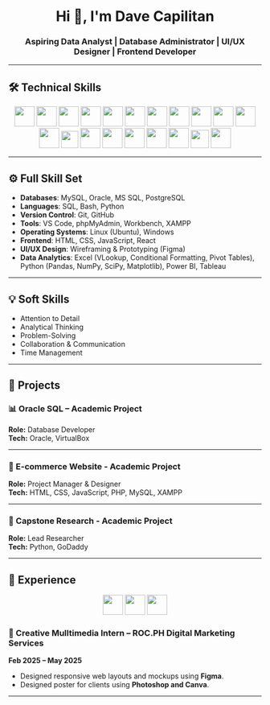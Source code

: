 <h1 align="center">Hi 👋, I'm Dave Capilitan</h1>
<h3 align="center">Aspiring Data Analyst | Database Administrator | UI/UX Designer | Frontend Developer</h3>

---

## 🛠 Technical Skills
<p align="center">
  <!-- Databases -->
  <img src="https://cdn.jsdelivr.net/gh/devicons/devicon/icons/mysql/mysql-original.svg" width="40" />
  <img src="https://cdn.jsdelivr.net/gh/devicons/devicon/icons/oracle/oracle-original.svg" width="40" />
  <img src="https://cdn.jsdelivr.net/gh/devicons/devicon/icons/postgresql/postgresql-original.svg" width="40" />
  <img src="https://cdn.jsdelivr.net/gh/devicons/devicon/icons/microsoftsqlserver/microsoftsqlserver-plain.svg" width="40" />

  <!-- Languages -->
  <img src="https://cdn.jsdelivr.net/gh/devicons/devicon/icons/python/python-original.svg" width="40" />
  <img src="https://cdn.jsdelivr.net/gh/devicons/devicon/icons/bash/bash-original.svg" width="40" />
  <img src="https://img.icons8.com/ios-filled/50/026cdf/sql.png" width="40" /> <!-- SQL -->

  <!-- Version Control -->
  <img src="https://cdn.jsdelivr.net/gh/devicons/devicon/icons/git/git-original.svg" width="40" />
  <img src="https://cdn.jsdelivr.net/gh/devicons/devicon/icons/github/github-original.svg" width="40" />

  <!-- Tools -->
  <img src="https://cdn.jsdelivr.net/gh/devicons/devicon/icons/vscode/vscode-original.svg" width="40" />
  <img src="https://cdn.jsdelivr.net/gh/devicons/devicon/icons/linux/linux-original.svg" width="40" />
  <img src="https://cdn.jsdelivr.net/gh/devicons/devicon/icons/windows8/windows8-original.svg" width="40" />
  <img src="https://www.apachefriends.org/images/xampp-logo-ac950edf.svg" width="34" />

  <!-- Frontend -->
  <img src="https://cdn.jsdelivr.net/gh/devicons/devicon/icons/html5/html5-original.svg" width="40" />
  <img src="https://cdn.jsdelivr.net/gh/devicons/devicon/icons/css3/css3-original.svg" width="40" />
  <img src="https://cdn.jsdelivr.net/gh/devicons/devicon/icons/javascript/javascript-original.svg" width="40" />
  <img src="https://cdn.jsdelivr.net/gh/devicons/devicon/icons/react/react-original.svg" width="40" />

  <!-- UI/UX & Analytics -->
  <img src="https://cdn.jsdelivr.net/gh/devicons/devicon/icons/figma/figma-original.svg" width="40" />
  <img src="https://upload.wikimedia.org/wikipedia/commons/4/4b/Tableau_Logo.png" width="36" /> <!-- Tableau -->
  <img src="https://img.icons8.com/color/48/power-bi.png" width="40" /> <!-- Power BI -->
</p>

---

## ⚙️ Full Skill Set
- **Databases**: MySQL, Oracle, MS SQL, PostgreSQL  
- **Languages**: SQL, Bash, Python  
- **Version Control**: Git, GitHub  
- **Tools**: VS Code, phpMyAdmin, Workbench, XAMPP  
- **Operating Systems**: Linux (Ubuntu), Windows  
- **Frontend**: HTML, CSS, JavaScript, React  
- **UI/UX Design**: Wireframing & Prototyping (Figma)  
- **Data Analytics**: Excel (VLookup, Conditional Formatting, Pivot Tables),  
  Python (Pandas, NumPy, SciPy, Matplotlib), Power BI, Tableau 

---

## 💡 Soft Skills
- Attention to Detail  
- Analytical Thinking  
- Problem-Solving  
- Collaboration & Communication  
- Time Management  
---

## 📂 Projects

### 📊 Oracle SQL – Academic Project  
**Role:** Database Developer  
**Tech:** Oracle, VirtualBox  

---

### 🛒 E-commerce Website - Academic Project
**Role:** Project Manager & Designer  
**Tech:** HTML, CSS, JavaScript, PHP, MySQL, XAMPP  

---

### 🥚 Capstone Research - Academic Project
**Role:** Lead Researcher  
**Tech:** Python, GoDaddy  

---

## 💼 Experience
<p align="center">
  <img src="https://cdn.jsdelivr.net/gh/devicons/devicon/icons/figma/figma-original.svg" width="40"/>
  <img src="https://cdn.jsdelivr.net/gh/devicons/devicon/icons/photoshop/photoshop-plain.svg" width="40"/>
  <img src="https://img.icons8.com/color/48/canva.png" width="40"/>
</p>

### 🎨 Creative Mulltimedia Intern – ROC.PH Digital Marketing Services  
**Feb 2025 – May 2025**  
- Designed responsive web layouts and mockups using **Figma**.  
- Designed poster for clients using **Photoshop and Canva**.

---
